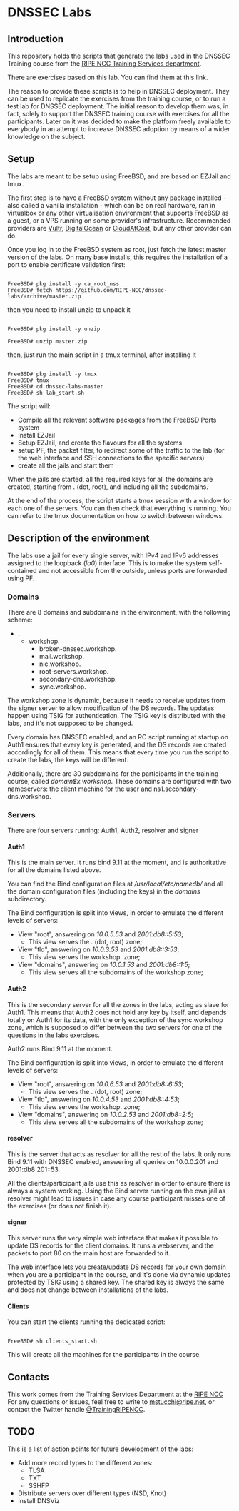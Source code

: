
# DNSSEC Labs

## Introduction

This repository holds the scripts that generate the labs used in the DNSSEC Training course from the [RIPE NCC Training Services department](https://www.ripe.net/training/).

There are exercises based on this lab.  You can find them at this link.

The reason to provide these scripts is to help in DNSSEC deployment.  They can be used to replicate the exercises from the training course, or to run a test lab for DNSSEC deployment.  The initial reason to develop them was, in fact, solely to support the DNSSEC training course with exercises for all the participants.  Later on it was decided to make the platform freely available to everybody in an attempt to increase DNSSEC adoption by means of a wider knowledge on the subject.


## Setup

The labs are meant to be setup using FreeBSD, and are based on EZJail and tmux.

The first step is to have a FreeBSD system without any package installed - also called a vanilla installation - which can be on real hardware, ran in virtualbox or any other virtualisation environment that supports FreeBSD as a guest, or a VPS running on some provider's infrastructure.  Recommended providers are [Vultr](http://vultr.com), [DigitalOcean](http://www.digitalocean.com) or [CloudAtCost](http://www.cloudatcost.com), but any other provider can do.

Once you log in to the FreeBSD system as root, just fetch the latest master version of the labs.  On many base installs, this requires the installation of a port to enable certificate validation first:

```shell

FreeBSD# pkg install -y ca_root_nss
FreeBSD# fetch https://github.com/RIPE-NCC/dnssec-labs/archive/master.zip

```

then you need to install unzip to unpack it

```shell

FreeBSD# pkg install -y unzip

FreeBSD# unzip master.zip

```

then, just run the main script in a tmux terminal, after installing it

```shell

FreeBSD# pkg install -y tmux
FreeBSD# tmux
FreeBSD# cd dnssec-labs-master
FreeBSD# sh lab_start.sh

```

The script will:

- Compile all the relevant software packages from the FreeBSD Ports system
- Install EZJail
- Setup EZJail, and create the flavours for all the systems
- setup PF, the packet filter, to redirect some of the traffic to the lab (for the web interface and SSH connections to the specific servers)
- create all the jails and start them

When the jails are started, all the required keys for all the domains are created, starting from . (dot, root), and including all the subdomains.

At the end of the process, the script starts a tmux session with a window for each one of the servers.  You can then check that everything is running.  You can refer to the tmux documentation on how to switch between windows.


## Description of the environment

The labs use a jail for every single server, with IPv4 and IPv6 addresses assigned to the loopback (_lo0_) interface.  This is to make the system self-contained and not accessible from the outside, unless ports are forwarded using PF.


### Domains

There are 8 domains and subdomains in the environment, with the following scheme:

- .
  - workshop.
    - broken-dnssec.workshop.
    - mail.workshop.
    - nic.workshop.
    - root-servers.workshop.
    - secondary-dns.workshop.
    - sync.workshop.

The workshop zone is dynamic, because it needs to receive updates from the signer server to allow modification of the DS records.  The updates happen using TSIG for authentication.  The TSIG key is distributed with the labs, and it's not supposed to be changed.

Every domain has DNSSEC enabled, and an RC script running at startup on Auth1 ensures that every key is generated, and the DS records are created accordingly for all of them.  This means that every time you run the script to create the labs, the keys will be different.

Additionally, there are 30 subdomains for the participants in the training course, called _domain$x.workshop._  These domains are configured with two nameservers: the client machine for the user and ns1.secondary-dns.workshop.


### Servers

There are four servers running: Auth1, Auth2, resolver and signer


#### Auth1

This is the main server.  It runs bind 9.11 at the moment, and is authoritative for all the domains listed above.

You can find the Bind configuration files at _/usr/local/etc/namedb/_ and all the domain configuration files (including the keys) in the _domains_ subdirectory.

The Bind configuration is split into views, in order to emulate the different levels of servers:

- View "root", answering on *10.0.5.53* and *2001:db8::5:53*;
	- This view serves the . (dot, root) zone;
- View "tld", answering on *10.0.3.53* and *2001:db8::3:53*;
	- This view serves the workshop. zone;
- View "domains", answering on *10.0.1.53* and *2001:db8::1:5*;
	- This view serves all the subdomains of the workshop zone;


#### Auth2

This is the secondary server for all the zones in the labs, acting as slave for Auth1.  This means that Auth2 does not hold any key by itself, and depends totally on Auth1 for its data, with the only exception of the sync.workshop zone, which is supposed to differ between the two servers for one of the questions in the labs exercises.

Auth2 runs Bind 9.11 at the moment.

The Bind configuration is split into views, in order to emulate the different levels of servers:

- View "root", answering on *10.0.6.53* and *2001:db8::6:53*;
	- This view serves the . (dot, root) zone;
- View "tld", answering on *10.0.4.53* and *2001:db8::4:53*;
	- This view serves the workshop. zone;
- View "domains", answering on *10.0.2.53* and *2001:db8::2:5*;
	- This view serves all the subdomains of the workshop zone;


#### resolver

This is the server that acts as resolver for all the rest of the labs.  It only runs Bind 9.11 with DNSSEC enabled, answering all queries on 10.0.0.201 and 2001:db8:201::53.

All the clients/participant jails use this as resolver in order to ensure there is always a system working.  Using the Bind server running on the own jail as resolver might lead to issues in case any course participant misses one of the exercises (or does not finish it).

#### signer

This server runs the very simple web interface that makes it possible to update DS records for the client domains.  It runs a webserver, and the packets to port 80 on the main host are forwarded to it.

The web interface lets you create/update DS records for your own domain when you are a participant in the course, and it's done via dynamic updates protected by TSIG using a shared key.  The shared key is always the same and does not change between installations of the labs.

#### Clients

You can start the clients running the dedicated script:

```

FreeBSD# sh clients_start.sh

```

This will create all the machines for the participants in the course. 

## Contacts

This work comes from the Training Services Department at the [RIPE NCC](https://www.ripe.net)
For any questions or issues, feel free to write to mstucchi@ripe.net, or contact the Twitter handle [@TrainingRIPENCC](https://www.twitter.com/TrainingRIPENCC).

## TODO

This is a list of action points for future development of the labs:

- Add more record types to the different zones:
	- TLSA
	- TXT
	- SSHFP
- Distribute servers over different types (NSD, Knot)
- Install DNSViz


